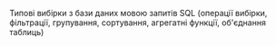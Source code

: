 Типові вибірки з бази даних мовою запитів SQL (операції вибірки, фільтрації, групування, сортування, агрегатні функції, об'єднання таблиць)
